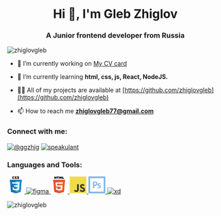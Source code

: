 <h1 align="center">Hi 👋, I'm Gleb Zhiglov</h1>
<h3 align="center">A Junior frontend developer from Russia</h3>

<p align="left"> <img src="https://komarev.com/ghpvc/?username=zhiglovgleb&label=Profile%20views&color=0e75b6&style=flat" alt="zhiglovgleb" /> </p>

- 🔭 I’m currently working on [My CV card](https://zhiglovgleb.github.io/cv/)

- 🌱 I’m currently learning **html, css, js, React, NodeJS.**

- 👨‍💻 All of my projects are available at [https://github.com/zhiglovgleb](https://github.com/zhiglovgleb)

- 📫 How to reach me **zhiglovgleb77@gmail.com**

<h3 align="left">Connect with me:</h3>
<p align="left">
<a href="https://twitter.com/@ggzhig" target="blank"><img align="center" src="https://raw.githubusercontent.com/rahuldkjain/github-profile-readme-generator/master/src/images/icons/Social/twitter.svg" alt="@ggzhig" height="30" width="40" /></a>
<a href="https://instagram.com/speakulant" target="blank"><img align="center" src="https://raw.githubusercontent.com/rahuldkjain/github-profile-readme-generator/master/src/images/icons/Social/instagram.svg" alt="speakulant" height="30" width="40" /></a>
</p>

<h3 align="left">Languages and Tools:</h3>
<p align="left"> <a href="https://www.w3schools.com/css/" target="_blank" rel="noreferrer"> <img src="https://raw.githubusercontent.com/devicons/devicon/master/icons/css3/css3-original-wordmark.svg" alt="css3" width="40" height="40"/> </a> <a href="https://www.figma.com/" target="_blank" rel="noreferrer"> <img src="https://www.vectorlogo.zone/logos/figma/figma-icon.svg" alt="figma" width="40" height="40"/> </a> <a href="https://www.w3.org/html/" target="_blank" rel="noreferrer"> <img src="https://raw.githubusercontent.com/devicons/devicon/master/icons/html5/html5-original-wordmark.svg" alt="html5" width="40" height="40"/> </a> <a href="https://developer.mozilla.org/en-US/docs/Web/JavaScript" target="_blank" rel="noreferrer"> <img src="https://raw.githubusercontent.com/devicons/devicon/master/icons/javascript/javascript-original.svg" alt="javascript" width="40" height="40"/> </a> <a href="https://www.photoshop.com/en" target="_blank" rel="noreferrer"> <img src="https://raw.githubusercontent.com/devicons/devicon/master/icons/photoshop/photoshop-line.svg" alt="photoshop" width="40" height="40"/> </a> <a href="https://www.adobe.com/products/xd.html" target="_blank" rel="noreferrer"> <img src="https://cdn.worldvectorlogo.com/logos/adobe-xd.svg" alt="xd" width="40" height="40"/> </a> </p>

<p><img align="center" src="https://github-readme-streak-stats.herokuapp.com/?user=zhiglovgleb&" alt="zhiglovgleb" /></p>
